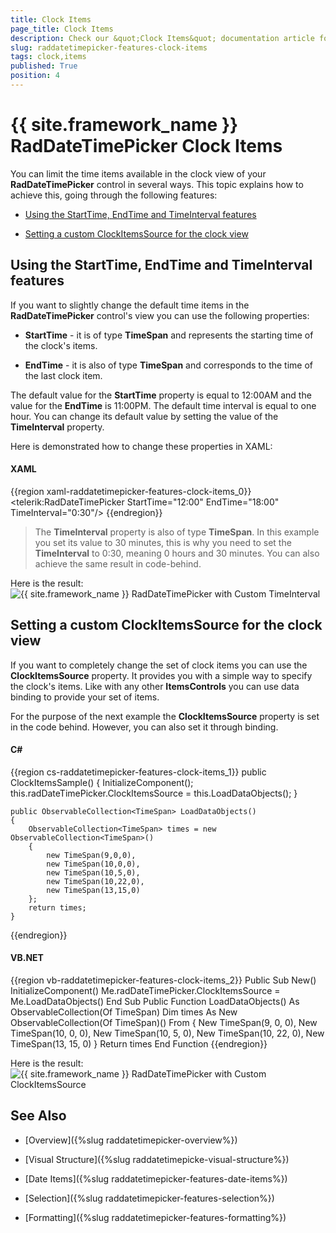 ```yaml
---
title: Clock Items
page_title: Clock Items
description: Check our &quot;Clock Items&quot; documentation article for the RadDateTimePicker {{ site.framework_name }} control.
slug: raddatetimepicker-features-clock-items
tags: clock,items
published: True
position: 4
---
```


# {{ site.framework_name }} RadDateTimePicker Clock Items

You can limit the time items available in the clock view of your __RadDateTimePicker__ control in several ways. This topic explains how to achieve this, going through the following features:

* [Using the StartTime, EndTime and TimeInterval features](#using-the-starttime-endtime-and-timeinterval-features)

* [Setting a custom ClockItemsSource for the clock view](#setting-a-custom-clockitemssource-for-the-clock-view)

## Using the StartTime, EndTime and TimeInterval features

If you want to slightly change the default time items in the __RadDateTimePicker__ control's view you can use the following properties:

* __StartTime__ - it is of type __TimeSpan__ and represents the starting time of the clock's items.

* __EndTime__ - it is also of type __TimeSpan__ and corresponds to the time of the last clock item.

The default value for the __StartTime__ property is equal to 12:00AM and the value for the __EndTime__ is 11:00PM. The default time interval is equal to one hour. You can change its default value by setting the value of the __TimeInterval__ property.

Here is demonstrated how to change these properties in XAML:

#### __XAML__

{{region xaml-raddatetimepicker-features-clock-items_0}}
	<telerik:RadDateTimePicker StartTime="12:00" EndTime="18:00" TimeInterval="0:30"/>
{{endregion}}



>The __TimeInterval__ property is also of type __TimeSpan__. In this example you set its value to 30 minutes, this is why you need to set the __TimeInterval__ to 0:30, meaning 0 hours and 30 minutes. You can also achieve the same result in code-behind.

Here is the result:
         
![{{ site.framework_name }} RadDateTimePicker with Custom TimeInterval](images/dateTimePicker_features_clock_items_010.png)

## Setting a custom ClockItemsSource for the clock view

If you want to completely change the set of clock items you can use the __ClockItemsSource__ property. It provides you with a simple way to specify the clock's items. Like with any other __ItemsControls__ you can use data binding to provide your set of items.

For the purpose of the next example the __ClockItemsSource__ property is set in the code behind. However, you can also set it through binding.

#### __C#__

{{region cs-raddatetimepicker-features-clock-items_1}}
	public ClockItemsSample()
	{
	    InitializeComponent();
	    this.radDateTimePicker.ClockItemsSource = this.LoadDataObjects();
	}
	
	public ObservableCollection<TimeSpan> LoadDataObjects()
	{
	    ObservableCollection<TimeSpan> times = new ObservableCollection<TimeSpan>()
	    {
	        new TimeSpan(9,0,0),
	        new TimeSpan(10,0,0),
	        new TimeSpan(10,5,0),
	        new TimeSpan(10,22,0),
	        new TimeSpan(13,15,0)
	    };
	    return times;
	}
{{endregion}}

#### __VB.NET__

{{region vb-raddatetimepicker-features-clock-items_2}}
	Public Sub New()
	    InitializeComponent()
	    Me.radDateTimePicker.ClockItemsSource = Me.LoadDataObjects()
	End Sub
	Public Function LoadDataObjects() As ObservableCollection(Of TimeSpan)
	    Dim times As New ObservableCollection(Of TimeSpan)() From {
	      New TimeSpan(9, 0, 0),
	      New TimeSpan(10, 0, 0),
	      New TimeSpan(10, 5, 0),
	      New TimeSpan(10, 22, 0),
	      New TimeSpan(13, 15, 0)
	     }
	    Return times
	End Function
{{endregion}}

Here is the result:
         
![{{ site.framework_name }} RadDateTimePicker with Custom ClockItemsSource](images/dateTimePicker_features_clock_items_020.png)

## See Also

 * [Overview]({%slug raddatetimepicker-overview%})

 * [Visual Structure]({%slug raddatetimepicke-visual-structure%})

 * [Date Items]({%slug raddatetimepicker-features-date-items%})

 * [Selection]({%slug raddatetimepicker-features-selection%})

 * [Formatting]({%slug raddatetimepicker-features-formatting%})
